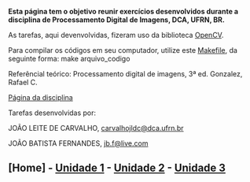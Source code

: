 **Esta página tem o objetivo reunir exercícios desenvolvidos durante a disciplina de Processamento Digital de Imagens, DCA, UFRN, BR.**

As tarefas, aqui devenvolvidas, fizeram uso da biblioteca [OpenCV](http://opencv.org/).

Para compilar os códigos em seu computador, utilize este [Makefile](code/Makefile), da seguinte forma: make arquivo_codigo

Referêncial teórico: Processamento digital de imagens, 3ª ed. Gonzalez, Rafael C.

[Página da disciplina](http://agostinhobritojr.github.io/cursos/pdi/)

Tarefas desenvolvidas por:

JOÃO LEITE DE CARVALHO, carvalhojldc@dca.ufrn.br

JOÃO BATISTA FERNANDES, jb.f@live.com 

## [Home] - [Unidade 1](unidade1.md) - [Unidade 2](unidade2.md) - [Unidade 3](#)
